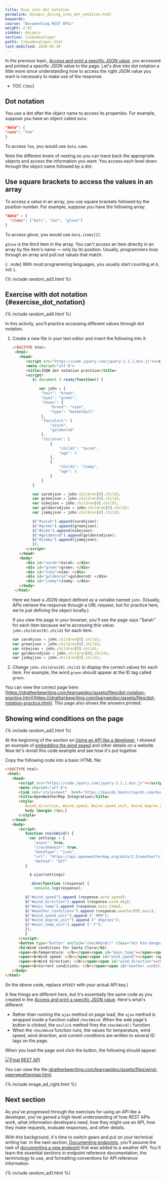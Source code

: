 ```yaml
---
title: Dive into dot notation
permalink: docapis_diving_into_dot_notation.html
keywords:
course: "Documenting REST APIs"
weight: 2.91
sidebar: docapis
section: likeadeveloper
path1: likeadeveloper.html
last-modified: 2020-05-10
---
```


In the previous topic, [Access and print a specific JSON value](docapis_access_json_values.html), you accessed and printed a specific JSON value to the page. Let's dive into dot notation a little more since understanding how to access the right JSON value you want is necessary to make use of the response.

* TOC
{:toc}

## Dot notation

You use a dot after the object name to access its properties. For example, suppose you have an object called `data`:

```json
"data": {
"name": "Tom"
}
```

To access `Tom`, you would use `data.name`.

Note the different levels of nesting so you can trace back the appropriate objects and access the information you want. You access each level down through the object name followed by a dot.

## Use square brackets to access the values in an array

To access a value in an array, you use square brackets followed by the position number. For example, suppose you have the following array:

```json
"data" : {
  "items": ["ball", "bat", "glove"]
}
```

To access glove, you would use `data.items[2]`.

`glove` is the third item in the array. You can't access an item directly in an array by the item's name &mdash; only by its position. Usually, programmers loop through an array and pull out values that match.

{: .note}
With most programming languages, you usually start counting at `0`, not `1`.

{% include random_ad3.html %}

## <i class="fa fa-user-circle"></i> Exercise with dot notation {#exercise_dot_notation}

{% include random_ad4.html %}

In this activity, you'll practice accessing different values through dot notation.

1. Create a new file in your text editor and insert the following into it:

   ```html
   <!DOCTYPE html>
    <html>
      <head>
         <script src="https://code.jquery.com/jquery-2.1.1.min.js"></script>
         <meta charset="utf-8">
         <title>JSON dot notation practice</title>
         <script>
            $( document ).ready(function() {

               var john = {
                "hair": "brown",
                "eyes": "green",
                "shoes": {
                    "brand": "nike",
                    "type": "basketball"
                },
                "favcolors": [
                    "azure",
                    "goldenrod"
                ],
                "children": [
                    {
                        "child1": "Sarah",
                        "age": 2
                    },
                    {
                        "child2": "Jimmy",
                        "age": 5
                    }
                ]
            }

            var sarahjson = john.children[0].child1;
            var greenjson = john.children[0].child1;
            var nikejson = john.children[0].child1;
            var goldenrodjson = john.children[0].child1;
            var jimmyjson = john.children[0].child1;

            $("#sarah").append(sarahjson);
            $("#green").append(greenjson);
            $("#nike").append(nikejson);
            $("#goldenrod").append(goldenrodjson);
            $("#jimmy").append(jimmyjson);
            });
         </script>
      </head>
      <body>
         <div id="sarah">Sarah: </div>
         <div id="green">green: </div>
         <div id="nike">nike: </div>
         <div id="goldenrod">goldenrod: </div>
         <div id="jimmy">Jimmy: </div>
      </body>
    </html>
   ```

    Here we have a JSON object defined as a variable named `john`. (Usually, APIs retrieve the response through a URL request, but for practice here, we're just defining the object locally.)

    If you view the page in your browser, you'll see the page says "Sarah" for each item because we're accessing this value: `john.children[0].child1` for each item.

    ```js
    var sarahjson = john.children[0].child1;
    var greenjson = john.children[0].child1;
    var nikejson = john.children[0].child1;
    var goldenrodjson = john.children[0].child1;
    var jimmyjson = john.children[0].child1;
    ```

2. Change `john.children[0].child1` to display the correct values for each item. For example, the word `green` should appear at the ID tag called `green`.

You can view the correct page here: [https://idratherbewriting.com/learnapidoc/assets/files/dot-notation-practice.html](https://idratherbewriting.com/learnapidoc/assets/files/dot-notation-practice.html). This page also shows the answers printed.

## Showing wind conditions on the page

{% include random_ad2.html %}

At the beginning of the section on [Using an API like a developer](docapis_scenario_for_using_weather_api.html#endgoal), I showed an example of [embedding the wind speed](docapis_scenario_for_using_weather_api.html#endgoal) and other details on a website. Now let's revisit this code example and see how it's put together.

Copy the following code into a basic HTML file:

```html
<!DOCTYPE html>
 <html>
   <head>
      <script src="https://code.jquery.com/jquery-2.1.1.min.js"></script>
      <meta charset="utf-8">
      <link rel="stylesheet"  href='https://maxcdn.bootstrapcdn.com/bootstrap/3.3.4/css/bootstrap.min.css' rel='stylesheet' type='text/css'>
      <title>OpenWeatherMap Integration</title>
      <style>
         #wind_direction, #wind_speed, #wind_speed_unit, #wind_degree_unit, #weather_conditions, #main_temp_unit, #main_temp {color: red; font-weight: bold;}
         body {margin:20px;}
      </style>
   </head>
   <body>
      <script>
         function checkWind() {
           var settings = {
             "async": true,
             "crossDomain": true,
             "dataType": "json",
             "url": "https://api.openweathermap.org/data/2.5/weather?zip=95050,us&appid=APIKEY&units=imperial",
             "method": "GET"
         }

           $.ajax(settings)

           .done(function (response) {
             console.log(response);

         $("#wind_speed").append (response.wind.speed);
         $("#wind_direction").append (response.wind.deg);
         $("#main_temp").append (response.main.temp);
         $("#weather_conditions").append (response.weather[0].main);
         $("#wind_speed_unit").append (" MPH");
         $("#wind_degree_unit").append (" degrees");
         $("#main_temp_unit").append (" F");
         });
         }
      </script>
      <button type="button" onclick="checkWind()" class="btn btn-danger weatherbutton">Check wind conditions</button>
      <h2>Wind conditions for Santa Clara</h2>
      <span><b>Temperature: </b></span><span id="main_temp"></span><span id="main_temp_unit"></span><br/>
      <span><b>Wind speed: </b></span><span id="wind_speed"></span> <span id="wind_speed_unit"></span><br/>
      <span><b>Wind direction: </b></span><span id="wind_direction"></span><span id="wind_degree_unit"></span><br/>
      <span><b>Current conditions: </b></span><span id="weather_conditions"></span>
   </body>
</html>
```

(In the above code, replace `APIKEY` with your actual API key.)

A few things are different here, but it's essentially the same code as you created in the [Access and print a specific JSON value](docapis_access_json_values.html). Here's what's different:

* Rather than running the `ajax` method on page load, the `ajax` method is wrapped inside a function called `checkWind`. When the web page's button is clicked, the `onclick` method fires the `checkWind()` function.
* When the `checkWind` function runs, the values for temperature, wind speed, wind direction, and current conditions are written to several ID tags on the page.

When you load the page and click the button, the following should appear:

<a href="https://idratherbewriting.com/learnapidoc/assets/files/wind-openweathermap.html" class="noExtIcon"><img src="{{site.media}}/windconditionsfinaloutput.png" class="medium" alt="Final REST API" /></a>

You can view the file <a href="https://idratherbewriting.com/learnapidoc/assets/files/wind-openweathermap.html">idratherbewriting.com/learnapidoc/assets/files/wind-openweathermap.html</a>.

{% include image_ad_right.html %}

## Next section

As you've progressed through the exercises for using an API like a developer, you've gained a high-level understanding of how REST APIs work, what information developers need, how they might use an API, how they make requests, evaluate responses, and other details.

With this background, it's time to switch gears and put on your technical writing hat. In the next section, [Documenting endpoints](docendpoints.html), you'll assume the task of [documenting a new endpoint](docapis_new_endpoint_to_doc.html) that was added to a weather API. You'll learn the essential sections in endpoint reference documentation, the terminology to use, and formatting conventions for API reference information.

{% include random_ad1.html %}
